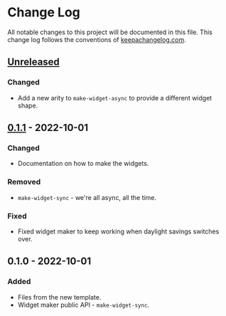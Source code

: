 # Change Log
All notable changes to this project will be documented in this file. This change log follows the conventions of [keepachangelog.com](http://keepachangelog.com/).

## [Unreleased]
### Changed
- Add a new arity to `make-widget-async` to provide a different widget shape.

## [0.1.1] - 2022-10-01
### Changed
- Documentation on how to make the widgets.

### Removed
- `make-widget-sync` - we're all async, all the time.

### Fixed
- Fixed widget maker to keep working when daylight savings switches over.

## 0.1.0 - 2022-10-01
### Added
- Files from the new template.
- Widget maker public API - `make-widget-sync`.

[Unreleased]: https://github.com/your-name/lacinia-playground/compare/0.1.1...HEAD
[0.1.1]: https://github.com/your-name/lacinia-playground/compare/0.1.0...0.1.1
